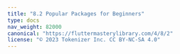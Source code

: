 ```yaml
---
title: "8.2 Popular Packages for Beginners"
type: docs
nav_weight: 82000
canonical: "https://fluttermasterylibrary.com/4/8/2"
license: "© 2023 Tokenizer Inc. CC BY-NC-SA 4.0"
---
```

